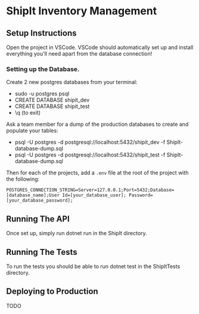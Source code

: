 # ShipIt Inventory Management

## Setup Instructions
Open the project in VSCode.
VSCode should automatically set up and install everything you'll need apart from the database connection!

### Setting up the Database.
Create 2 new postgres databases from your terminal:
- sudo -u postgres psql
- CREATE DATABASE shipit_dev
- CREATE DATABASE shipit_test
- \q   (to exit)

Ask a team member for a dump of the production databases to create and populate your tables:
- psql -U postgres -d postgresql://localhost:5432/shipit_dev -f ShipIt-database-dump.sql
- psql -U postgres -d postgresql://localhost:5432/shipit_test -f ShipIt-database-dump.sql

Then for each of the projects, add a `.env` file at the root of the project with the following:
```
POSTGRES_CONNECTION_STRING=Server=127.0.0.1;Port=5432;Database=[database_name];User Id=[your_database_user]; Password=[your_database_password];
```

## Running The API
Once set up, simply run dotnet run in the ShipIt directory.

## Running The Tests
To run the tests you should be able to run dotnet test in the ShipItTests directory.

## Deploying to Production
TODO
